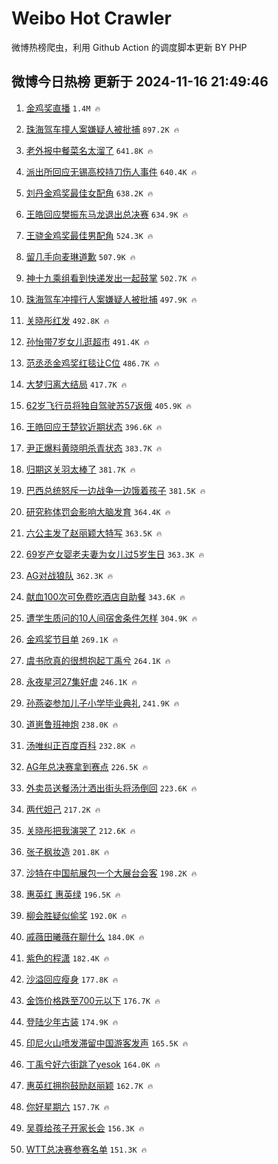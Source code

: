 # Weibo Hot Crawler 



微博热榜爬虫，利用 Github Action 的调度脚本更新 BY PHP 


## 微博今日热榜 更新于 2024-11-16 21:49:46 
1. [金鸡奖直播](https://s.weibo.com/weibo?q=%E9%87%91%E9%B8%A1%E5%A5%96%E7%9B%B4%E6%92%AD&t=31&band_rank=1&Refer=top) `1.4M 🔥` 

1. [珠海驾车撞人案嫌疑人被批捕](https://s.weibo.com/weibo?q=%23%E7%8F%A0%E6%B5%B7%E9%A9%BE%E8%BD%A6%E6%92%9E%E4%BA%BA%E6%A1%88%E5%AB%8C%E7%96%91%E4%BA%BA%E8%A2%AB%E6%89%B9%E6%8D%95%23&t=31&band_rank=2&Refer=top) `897.2K 🔥` 

1. [老外报中餐菜名太溜了](https://s.weibo.com/weibo?q=%23%E8%80%81%E5%A4%96%E6%8A%A5%E4%B8%AD%E9%A4%90%E8%8F%9C%E5%90%8D%E5%A4%AA%E6%BA%9C%E4%BA%86%23&t=31&band_rank=3&Refer=top) `641.8K 🔥` 

1. [派出所回应无锡高校持刀伤人事件](https://s.weibo.com/weibo?q=%E6%B4%BE%E5%87%BA%E6%89%80%E5%9B%9E%E5%BA%94%E6%97%A0%E9%94%A1%E9%AB%98%E6%A0%A1%E6%8C%81%E5%88%80%E4%BC%A4%E4%BA%BA%E4%BA%8B%E4%BB%B6&t=31&band_rank=4&Refer=top) `640.4K 🔥` 

1. [刘丹金鸡奖最佳女配角](https://s.weibo.com/weibo?q=%23%E5%88%98%E4%B8%B9%E9%87%91%E9%B8%A1%E5%A5%96%E6%9C%80%E4%BD%B3%E5%A5%B3%E9%85%8D%E8%A7%92%23&t=31&band_rank=5&Refer=top) `638.2K 🔥` 

1. [王皓回应樊振东马龙退出总决赛](https://s.weibo.com/weibo?q=%23%E7%8E%8B%E7%9A%93%E5%9B%9E%E5%BA%94%E6%A8%8A%E6%8C%AF%E4%B8%9C%E9%A9%AC%E9%BE%99%E9%80%80%E5%87%BA%E6%80%BB%E5%86%B3%E8%B5%9B%23&t=31&band_rank=6&Refer=top) `634.9K 🔥` 

1. [王骁金鸡奖最佳男配角](https://s.weibo.com/weibo?q=%23%E7%8E%8B%E9%AA%81%E9%87%91%E9%B8%A1%E5%A5%96%E6%9C%80%E4%BD%B3%E7%94%B7%E9%85%8D%E8%A7%92%23&t=31&band_rank=7&Refer=top) `524.3K 🔥` 

1. [留几手向麦琳道歉](https://s.weibo.com/weibo?q=%23%E7%95%99%E5%87%A0%E6%89%8B%E5%90%91%E9%BA%A6%E7%90%B3%E9%81%93%E6%AD%89%23&t=31&band_rank=8&Refer=top) `507.9K 🔥` 

1. [神十九乘组看到快递发出一起鼓掌](https://s.weibo.com/weibo?q=%23%E7%A5%9E%E5%8D%81%E4%B9%9D%E4%B9%98%E7%BB%84%E7%9C%8B%E5%88%B0%E5%BF%AB%E9%80%92%E5%8F%91%E5%87%BA%E4%B8%80%E8%B5%B7%E9%BC%93%E6%8E%8C%23&t=31&band_rank=9&Refer=top) `502.7K 🔥` 

1. [珠海驾车冲撞行人案嫌疑人被批捕](https://s.weibo.com/weibo?q=%23%E7%8F%A0%E6%B5%B7%E9%A9%BE%E8%BD%A6%E5%86%B2%E6%92%9E%E8%A1%8C%E4%BA%BA%E6%A1%88%E5%AB%8C%E7%96%91%E4%BA%BA%E8%A2%AB%E6%89%B9%E6%8D%95%23&t=31&band_rank=10&Refer=top) `497.9K 🔥` 

1. [关晓彤红发](https://s.weibo.com/weibo?q=%E5%85%B3%E6%99%93%E5%BD%A4%E7%BA%A2%E5%8F%91&t=31&band_rank=11&Refer=top) `492.8K 🔥` 

1. [孙怡带7岁女儿逛超市](https://s.weibo.com/weibo?q=%23%E5%AD%99%E6%80%A1%E5%B8%A67%E5%B2%81%E5%A5%B3%E5%84%BF%E9%80%9B%E8%B6%85%E5%B8%82%23&t=31&band_rank=12&Refer=top) `491.4K 🔥` 

1. [范丞丞金鸡奖红毯让C位](https://s.weibo.com/weibo?q=%23%E8%8C%83%E4%B8%9E%E4%B8%9E%E9%87%91%E9%B8%A1%E5%A5%96%E7%BA%A2%E6%AF%AF%E8%AE%A9C%E4%BD%8D%23&t=31&band_rank=13&Refer=top) `486.7K 🔥` 

1. [大梦归离大结局](https://s.weibo.com/weibo?q=%23%E5%A4%A7%E6%A2%A6%E5%BD%92%E7%A6%BB%E5%A4%A7%E7%BB%93%E5%B1%80%23&t=31&band_rank=14&Refer=top) `417.7K 🔥` 

1. [62岁飞行员将独自驾驶苏57返俄](https://s.weibo.com/weibo?q=%2362%E5%B2%81%E9%A3%9E%E8%A1%8C%E5%91%98%E5%B0%86%E7%8B%AC%E8%87%AA%E9%A9%BE%E9%A9%B6%E8%8B%8F57%E8%BF%94%E4%BF%84%23&t=31&band_rank=15&Refer=top) `405.9K 🔥` 

1. [王皓回应王楚钦近期状态](https://s.weibo.com/weibo?q=%23%E7%8E%8B%E7%9A%93%E5%9B%9E%E5%BA%94%E7%8E%8B%E6%A5%9A%E9%92%A6%E8%BF%91%E6%9C%9F%E7%8A%B6%E6%80%81%23&t=31&band_rank=16&Refer=top) `396.6K 🔥` 

1. [尹正爆料黄晓明杀青状态](https://s.weibo.com/weibo?q=%E5%B0%B9%E6%AD%A3%E7%88%86%E6%96%99%E9%BB%84%E6%99%93%E6%98%8E%E6%9D%80%E9%9D%92%E7%8A%B6%E6%80%81&t=31&band_rank=17&Refer=top) `383.7K 🔥` 

1. [归期这关羽太棒了](https://s.weibo.com/weibo?q=%E5%BD%92%E6%9C%9F%E8%BF%99%E5%85%B3%E7%BE%BD%E5%A4%AA%E6%A3%92%E4%BA%86&t=31&band_rank=18&Refer=top) `381.7K 🔥` 

1. [巴西总统怒斥一边战争一边饿着孩子](https://s.weibo.com/weibo?q=%23%E5%B7%B4%E8%A5%BF%E6%80%BB%E7%BB%9F%E6%80%92%E6%96%A5%E4%B8%80%E8%BE%B9%E6%88%98%E4%BA%89%E4%B8%80%E8%BE%B9%E9%A5%BF%E7%9D%80%E5%AD%A9%E5%AD%90%23&t=31&band_rank=19&Refer=top) `381.5K 🔥` 

1. [研究称体罚会影响大脑发育](https://s.weibo.com/weibo?q=%23%E7%A0%94%E7%A9%B6%E7%A7%B0%E4%BD%93%E7%BD%9A%E4%BC%9A%E5%BD%B1%E5%93%8D%E5%A4%A7%E8%84%91%E5%8F%91%E8%82%B2%23&t=31&band_rank=20&Refer=top) `364.4K 🔥` 

1. [六公主发了赵丽颖大特写](https://s.weibo.com/weibo?q=%23%E5%85%AD%E5%85%AC%E4%B8%BB%E5%8F%91%E4%BA%86%E8%B5%B5%E4%B8%BD%E9%A2%96%E5%A4%A7%E7%89%B9%E5%86%99%23&t=31&band_rank=21&Refer=top) `363.5K 🔥` 

1. [69岁产女婴老夫妻为女儿过5岁生日](https://s.weibo.com/weibo?q=%2369%E5%B2%81%E4%BA%A7%E5%A5%B3%E5%A9%B4%E8%80%81%E5%A4%AB%E5%A6%BB%E4%B8%BA%E5%A5%B3%E5%84%BF%E8%BF%875%E5%B2%81%E7%94%9F%E6%97%A5%23&t=31&band_rank=22&Refer=top) `363.3K 🔥` 

1. [AG对战狼队](https://s.weibo.com/weibo?q=%23AG%E5%AF%B9%E6%88%98%E7%8B%BC%E9%98%9F%23&t=31&band_rank=23&Refer=top) `362.3K 🔥` 

1. [献血100次可免费吃酒店自助餐](https://s.weibo.com/weibo?q=%23%E7%8C%AE%E8%A1%80100%E6%AC%A1%E5%8F%AF%E5%85%8D%E8%B4%B9%E5%90%83%E9%85%92%E5%BA%97%E8%87%AA%E5%8A%A9%E9%A4%90%23&t=31&band_rank=24&Refer=top) `343.6K 🔥` 

1. [遭学生质问的10人间宿舍条件怎样](https://s.weibo.com/weibo?q=%23%E9%81%AD%E5%AD%A6%E7%94%9F%E8%B4%A8%E9%97%AE%E7%9A%8410%E4%BA%BA%E9%97%B4%E5%AE%BF%E8%88%8D%E6%9D%A1%E4%BB%B6%E6%80%8E%E6%A0%B7%23&t=31&band_rank=25&Refer=top) `304.9K 🔥` 

1. [金鸡奖节目单](https://s.weibo.com/weibo?q=%E9%87%91%E9%B8%A1%E5%A5%96%E8%8A%82%E7%9B%AE%E5%8D%95&t=31&band_rank=26&Refer=top) `269.1K 🔥` 

1. [虞书欣真的很想抱起丁禹兮](https://s.weibo.com/weibo?q=%E8%99%9E%E4%B9%A6%E6%AC%A3%E7%9C%9F%E7%9A%84%E5%BE%88%E6%83%B3%E6%8A%B1%E8%B5%B7%E4%B8%81%E7%A6%B9%E5%85%AE&t=31&band_rank=27&Refer=top) `264.1K 🔥` 

1. [永夜星河27集好虐](https://s.weibo.com/weibo?q=%E6%B0%B8%E5%A4%9C%E6%98%9F%E6%B2%B327%E9%9B%86%E5%A5%BD%E8%99%90&t=31&band_rank=28&Refer=top) `246.1K 🔥` 

1. [孙燕姿参加儿子小学毕业典礼](https://s.weibo.com/weibo?q=%23%E5%AD%99%E7%87%95%E5%A7%BF%E5%8F%82%E5%8A%A0%E5%84%BF%E5%AD%90%E5%B0%8F%E5%AD%A6%E6%AF%95%E4%B8%9A%E5%85%B8%E7%A4%BC%23&t=31&band_rank=29&Refer=top) `241.9K 🔥` 

1. [道崽鲁班神炮](https://s.weibo.com/weibo?q=%23%E9%81%93%E5%B4%BD%E9%B2%81%E7%8F%AD%E7%A5%9E%E7%82%AE%23&t=31&band_rank=30&Refer=top) `238.0K 🔥` 

1. [汤唯纠正百度百科](https://s.weibo.com/weibo?q=%23%E6%B1%A4%E5%94%AF%E7%BA%A0%E6%AD%A3%E7%99%BE%E5%BA%A6%E7%99%BE%E7%A7%91%23&t=31&band_rank=31&Refer=top) `232.8K 🔥` 

1. [AG年总决赛拿到赛点](https://s.weibo.com/weibo?q=%23AG%E5%B9%B4%E6%80%BB%E5%86%B3%E8%B5%9B%E6%8B%BF%E5%88%B0%E8%B5%9B%E7%82%B9%23&t=31&band_rank=32&Refer=top) `226.5K 🔥` 

1. [外卖员送餐汤汁洒出街头将汤倒回](https://s.weibo.com/weibo?q=%23%E5%A4%96%E5%8D%96%E5%91%98%E9%80%81%E9%A4%90%E6%B1%A4%E6%B1%81%E6%B4%92%E5%87%BA%E8%A1%97%E5%A4%B4%E5%B0%86%E6%B1%A4%E5%80%92%E5%9B%9E%23&t=31&band_rank=33&Refer=top) `223.6K 🔥` 

1. [两代妲己](https://s.weibo.com/weibo?q=%E4%B8%A4%E4%BB%A3%E5%A6%B2%E5%B7%B1&t=31&band_rank=34&Refer=top) `217.2K 🔥` 

1. [关晓彤把我演哭了](https://s.weibo.com/weibo?q=%E5%85%B3%E6%99%93%E5%BD%A4%E6%8A%8A%E6%88%91%E6%BC%94%E5%93%AD%E4%BA%86&t=31&band_rank=35&Refer=top) `212.6K 🔥` 

1. [张子枫妆造](https://s.weibo.com/weibo?q=%E5%BC%A0%E5%AD%90%E6%9E%AB%E5%A6%86%E9%80%A0&t=31&band_rank=36&Refer=top) `201.8K 🔥` 

1. [沙特在中国航展包一个大展台会客](https://s.weibo.com/weibo?q=%23%E6%B2%99%E7%89%B9%E5%9C%A8%E4%B8%AD%E5%9B%BD%E8%88%AA%E5%B1%95%E5%8C%85%E4%B8%80%E4%B8%AA%E5%A4%A7%E5%B1%95%E5%8F%B0%E4%BC%9A%E5%AE%A2%23&t=31&band_rank=37&Refer=top) `198.2K 🔥` 

1. [惠英红 惠英绿](https://s.weibo.com/weibo?q=%E6%83%A0%E8%8B%B1%E7%BA%A2%20%E6%83%A0%E8%8B%B1%E7%BB%BF&t=31&band_rank=38&Refer=top) `196.5K 🔥` 

1. [柳会胜疑似偷奖](https://s.weibo.com/weibo?q=%23%E6%9F%B3%E4%BC%9A%E8%83%9C%E7%96%91%E4%BC%BC%E5%81%B7%E5%A5%96%23&t=31&band_rank=39&Refer=top) `192.0K 🔥` 

1. [戚薇田曦薇在聊什么](https://s.weibo.com/weibo?q=%E6%88%9A%E8%96%87%E7%94%B0%E6%9B%A6%E8%96%87%E5%9C%A8%E8%81%8A%E4%BB%80%E4%B9%88&t=31&band_rank=40&Refer=top) `184.0K 🔥` 

1. [紫色的程潇](https://s.weibo.com/weibo?q=%E7%B4%AB%E8%89%B2%E7%9A%84%E7%A8%8B%E6%BD%87&t=31&band_rank=41&Refer=top) `182.4K 🔥` 

1. [沙溢回应瘦身](https://s.weibo.com/weibo?q=%23%E6%B2%99%E6%BA%A2%E5%9B%9E%E5%BA%94%E7%98%A6%E8%BA%AB%23&t=31&band_rank=42&Refer=top) `177.8K 🔥` 

1. [金饰价格跌至700元以下](https://s.weibo.com/weibo?q=%23%E9%87%91%E9%A5%B0%E4%BB%B7%E6%A0%BC%E8%B7%8C%E8%87%B3700%E5%85%83%E4%BB%A5%E4%B8%8B%23&t=31&band_rank=43&Refer=top) `176.7K 🔥` 

1. [登陆少年古装](https://s.weibo.com/weibo?q=%23%E7%99%BB%E9%99%86%E5%B0%91%E5%B9%B4%E5%8F%A4%E8%A3%85%23&t=31&band_rank=44&Refer=top) `174.9K 🔥` 

1. [印尼火山喷发滞留中国游客发声](https://s.weibo.com/weibo?q=%23%E5%8D%B0%E5%B0%BC%E7%81%AB%E5%B1%B1%E5%96%B7%E5%8F%91%E6%BB%9E%E7%95%99%E4%B8%AD%E5%9B%BD%E6%B8%B8%E5%AE%A2%E5%8F%91%E5%A3%B0%23&t=31&band_rank=45&Refer=top) `165.5K 🔥` 

1. [丁禹兮好六街跳了yesok](https://s.weibo.com/weibo?q=%23%E4%B8%81%E7%A6%B9%E5%85%AE%E5%A5%BD%E5%85%AD%E8%A1%97%E8%B7%B3%E4%BA%86yesok%23&t=31&band_rank=46&Refer=top) `164.0K 🔥` 

1. [惠英红拥抱鼓励赵丽颖](https://s.weibo.com/weibo?q=%23%E6%83%A0%E8%8B%B1%E7%BA%A2%E6%8B%A5%E6%8A%B1%E9%BC%93%E5%8A%B1%E8%B5%B5%E4%B8%BD%E9%A2%96%23&t=31&band_rank=47&Refer=top) `162.7K 🔥` 

1. [你好星期六](https://s.weibo.com/weibo?q=%E4%BD%A0%E5%A5%BD%E6%98%9F%E6%9C%9F%E5%85%AD&t=31&band_rank=48&Refer=top) `157.7K 🔥` 

1. [吴尊给孩子开家长会](https://s.weibo.com/weibo?q=%23%E5%90%B4%E5%B0%8A%E7%BB%99%E5%AD%A9%E5%AD%90%E5%BC%80%E5%AE%B6%E9%95%BF%E4%BC%9A%23&t=31&band_rank=49&Refer=top) `156.3K 🔥` 

1. [WTT总决赛参赛名单](https://s.weibo.com/weibo?q=%23WTT%E6%80%BB%E5%86%B3%E8%B5%9B%E5%8F%82%E8%B5%9B%E5%90%8D%E5%8D%95%23&t=31&band_rank=50&Refer=top) `151.3K 🔥` 

